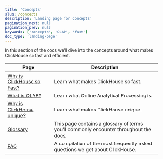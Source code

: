 ```yaml
---
title: 'Concepts'
slug: /concepts
description: 'Landing page for concepts'
pagination_next: null
pagination_prev: null
keywords: ['concepts', 'OLAP', 'fast']
doc_type: 'landing-page'
---
```


In this section of the docs we'll dive into the concepts around what makes ClickHouse so fast and efficient. 

| Page                                                             | Description                                                                           |
|------------------------------------------------------------------|---------------------------------------------------------------------------------------|
| [Why is ClickHouse so Fast?](./why-clickhouse-is-so-fast.mdx)     | Learn what makes ClickHouse so fast.                                                  
| [What is OLAP?](./olap.md)                                       | Learn what Online Analytical Processing is.                                           
| [Why is ClickHouse unique?](../about-us/distinctive-features.md) | Learn what makes ClickHouse unique.                                                   
| [Glossary](./glossary.md)                                        | This page contains a glossary of terms you'll commonly encounter throughout the docs. 
| [FAQ](../faq/index.md)                                           | A compilation of the most frequently asked questions we get about ClickHouse.         
